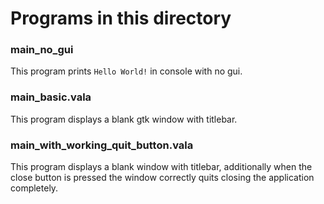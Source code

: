 # Programs in this directory

### main_no_gui

This program prints `Hello World!` in console with no gui.

### main_basic.vala

This program displays a blank gtk window with titlebar.

### main_with_working_quit_button.vala

This program displays a blank window with titlebar, additionally when the close button is pressed the window correctly quits closing the application completely.
